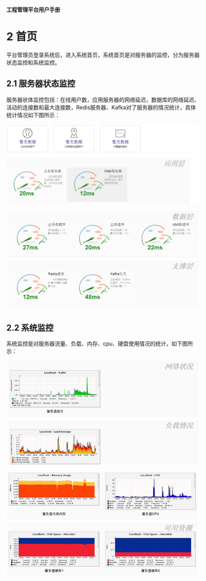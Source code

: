 **工程管理平台用户手册**

# 2  首页 #
平台管理员登录系统后，进入系统首页，系统首页是对服务器的监控，分为服务器状态监控和系统监控。

## 2.1  服务器状态监控
服务器状体监控包括：在线用户数，应用服务器的网络延迟，数据库的网络延迟、活动的连接数和最大连接数，Redis服务器、Kafka对了服务器的情况统计，具体统计情况如下图所示：

![image](https://github.com/VMPTeam/vmp/raw/master/docs/06UserManual/images/093.png)

![image](https://github.com/VMPTeam/vmp/raw/master/docs/06UserManual/images/094.png)

## 2.2  系统监控 #
系统监控是对服务器流量、负载、内存、cpu、硬盘使用情况的统计，如下图所示：

![image](https://github.com/VMPTeam/vmp/raw/master/docs/06UserManual/images/095.png)

![image](https://github.com/VMPTeam/vmp/raw/master/docs/06UserManual/images/096.png)